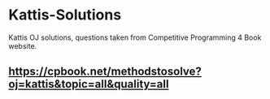 # Kattis-Solutions
Kattis OJ solutions, questions taken from Competitive Programming 4 Book website.

## https://cpbook.net/methodstosolve?oj=kattis&topic=all&quality=all

